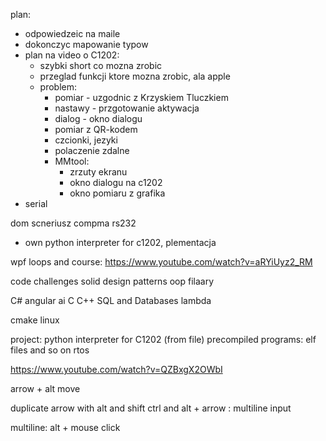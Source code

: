 

plan:
- odpowiedzeic na maile
- dokonczyc mapowanie typow
- plan na video o C1202:
	- szybki short co mozna zrobic
	- przeglad funkcji ktore mozna zrobic, ala apple
	- problem:
		- pomiar - uzgodnic z Krzyskiem Tluczkiem
		- nastawy - przgotowanie aktywacja
		- dialog - okno dialogu
		- pomiar z QR-kodem
		- czcionki, jezyki
		- polaczenie zdalne
		- MMtool:
			- zrzuty ekranu
			- okno dialogu na c1202
			- okno pomiaru z grafika
- serial

dom scneriusz
compma
rs232



- own python interpreter for c1202, plementacja





wpf loops and course:
https://www.youtube.com/watch?v=aRYiUyz2_RM


code challenges
solid
design patterns
oop filaary


C#
angular
ai
C
C++
SQL and Databases
lambda 



cmake
linux



project:
python interpreter for C1202 (from file)
precompiled programs:  elf files and so on
rtos


https://www.youtube.com/watch?v=QZBxgX2OWbI



arrow + alt move

duplicate
arrow with alt and shift
ctrl and alt + arrow : multiline input

multiline: alt + mouse click